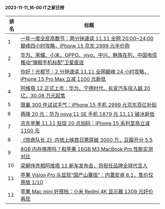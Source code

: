 #### 2023-11-11_16-00  IT之家日榜

| 排名 | 标题|
| --- | ---|
| 1 | [一年一度全民高数节：两分钟速读 11.11 全网 20:00~24:00 巅峰四小时攻略，iPhone 15 京东 2999 元半价购](https://www.ithome.com/0/731/631.htm) |
| 2 | [华为、荣耀、小米、OPPO、vivo、中兴、魅族在列，中国电信推动“旗舰手机标配”卫星直连](https://www.ithome.com/0/731/639.htm) |
| 3 | [你好！光棍节：2 分钟速读 11.11 全网巅峰 24 小时攻略，iPhone 15 Pro Max 立减 1100 元新低](https://www.ithome.com/0/731/755.htm) |
| 4 | [阿维塔 12 正式上市：华为、宁德时代、长安汽车投入超 20 亿，30.08 万元起售](https://www.ithome.com/0/731/731.htm) |
| 5 | [限量 300 件试试手气：iPhone 15 手机 2999 元京东百亿补贴](https://www.ithome.com/0/731/686.htm) |
| 6 | [再降 20 元：华为 nova 11 SE 手机 1879 元 11.11 破冰新低](https://www.ithome.com/0/731/637.htm) |
| 7 | [京东苹果 11.11 狂促 20 点加码：iPhone 15 系列至高立减 1100 元](https://www.ithome.com/0/731/698.htm) |
| 8 | [《惊奇队长 2》内地上映首日票房破 3000 万，豆瓣开分 5.5](https://www.ithome.com/0/731/747.htm) |
| 9 | [8GB 内存够用吗？和苹果 16GB M3 MacBook Pro 性能实测对比](https://www.ithome.com/0/731/767.htm) |
| 10 | [梁朝伟亮相阿维塔 12 新车发布会，将担任品牌全球代言人](https://www.ithome.com/0/731/732.htm) |
| 11 | [苹果 Vision Pro 头显现“国产山寨版”：内置安卓 8.1，售价仅原版 1/10](https://www.ithome.com/0/731/738.htm) |
| 12 | [苹果 Mac mini 好搭档：小米 Redmi 4K 显示器 1309 元好价再现](https://www.ithome.com/0/731/756.htm) |
